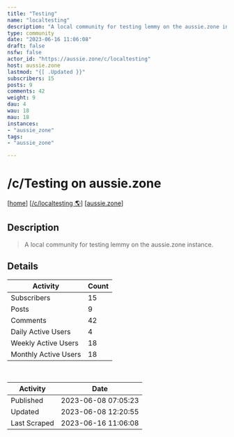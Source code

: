 ```yaml
---
title: "Testing" 
name: "localtesting"
description: "A local community for testing lemmy on the aussie.zone instance."
type: community
date: "2023-06-16 11:06:08"
draft: false
nsfw: false
actor_id: "https://aussie.zone/c/localtesting"
host: aussie.zone
lastmod: "{[ .Updated }}"
subscribers: 15
posts: 9
comments: 42
weight: 9
dau: 4
wau: 18
mau: 18
instances:
- "aussie_zone"
tags: 
- "aussie_zone"

---
```


# /c/Testing on aussie.zone

[[home](/)]
[[/c/localtesting 🌎](https://aussie.zone/c/localtesting)]
[[aussie.zone](/instances/aussie_zone)]


## Description 

<blockquote class="description">
A local community for testing lemmy on the aussie.zone instance.
</blockquote>


## Details

| Activity | Count  |
|----------------------|---|
| Subscribers          | 15 |
| Posts                | 9  |
| Comments             | 42  |
| Daily Active Users   | 4  |
| Weekly Active Users  | 18  |
| Monthly Active Users | 18  |

<br>

| Activity | Date |
|----------------------|---|
| Published            | 2023-06-08 07:05:23 |
| Updated              | 2023-06-08 12:20:55 |
| Last Scraped         | 2023-06-16 11:06:08 |
